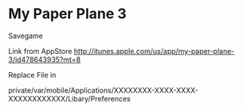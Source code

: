 My Paper Plane 3
========

Savegame 

Link from AppStore
http://itunes.apple.com/us/app/my-paper-plane-3/id478643935?mt=8

Replace File in 

private/var/mobile/Applications/XXXXXXXX-XXXX-XXXX-XXXXXXXXXXXX/Libary/Preferences